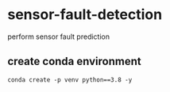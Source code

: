 # sensor-fault-detection
perform sensor fault prediction

## create conda environment
`
conda create -p venv python==3.8 -y
`

